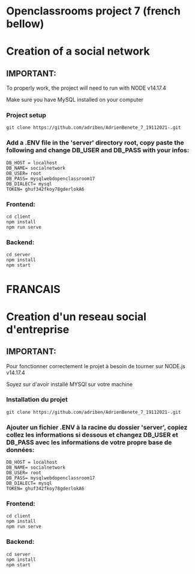 # Openclassrooms project 7 (french bellow)

# Creation of a social network

## IMPORTANT: 
To properly work, the project will need to run with NODE v14.17.4 


Make sure you have MySQL installed on your computer


### Project setup
```
git clone https://github.com/adriben/AdrienBenete_7_19112021-.git
```

###  Add a .ENV file in the 'server' directory root, copy paste the following and change DB_USER and DB_PASS with your infos:
```
DB_HOST = localhost     
DB_NAME= socialnetwork
DB_USER= root
DB_PASS= mysqlwebdopenclassroom17
DB_DIALECT= mysql
TOKEN= ghuf342fkoy78gderlokA6

```

### Frontend:
```
cd client
npm install 
npm run serve
```

### Backend:
```
cd server
npm install
npm start
```

# FRANCAIS

# Creation d'un reseau social d'entreprise

## IMPORTANT: 
Pour fonctionner correctement le projet à besoin de tourner sur NODE.js v14.17.4 


Soyez sur d'avoir installé MYSQl sur votre machine


### Installation du projet
```
git clone https://github.com/adriben/AdrienBenete_7_19112021-.git
```
###  Ajouter un fichier .ENV à la racine du dossier 'server', copiez collez les informations si dessous et changez DB_USER et DB_PASS avec les informations de votre propre base de données:
```
DB_HOST = localhost     
DB_NAME= socialnetwork
DB_USER= root
DB_PASS= mysqlwebdopenclassroom17
DB_DIALECT= mysql
TOKEN= ghuf342fkoy78gderlokA6

```
### Frontend:
```
cd client
npm install 
npm run serve
```
### Backend:
```
cd server
npm install
npm start
```

